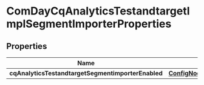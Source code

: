 
# ComDayCqAnalyticsTestandtargetImplSegmentImporterProperties

## Properties
Name | Type | Description | Notes
------------ | ------------- | ------------- | -------------
**cqAnalyticsTestandtargetSegmentimporterEnabled** | [**ConfigNodePropertyBoolean**](ConfigNodePropertyBoolean.md) |  |  [optional]



